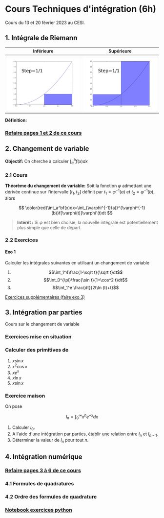 # Cours Techniques d'intégration (6h)

Cours du 13 et 20 février 2023 au CESI.

## 1. Intégrale de Riemann
Inférieure             | Supérieure
:-------------------------:|:-------------------------:
![](https://raw.githubusercontent.com/antoineperrot/cesi-maths/main/ets/data/Riemann_Integration_and_Darboux_Lower_Sums.gif)  |  ![](https://raw.githubusercontent.com/antoineperrot/cesi-maths/main/ets/data/Riemann_Integration_and_Darboux_Upper_Sums.gif)

__Définition:__

### [Refaire pages 1 et 2 de ce cours](https://github.com/antoineperrot/cesi-maths/blob/main/notes%20de%20cours/methodes_numeriques.pdf)




## 2. Changement de variable

__Objectif:__ On cherche à calculer 
$\int_a^bf(x)dx$

### 2.1 Cours
__Théorème du changement de variable:__
Soit la fonction $\varphi$ admettant une dérivée continue sur l'intervalle $[t_1, t_2]$ définit par $t_1 = \varphi^{-1}(a)$ et $t_2 = \varphi^{-1}(b)$, alors

$$
\color{red}\int_a^bf(x)dx=\int_{\varphi^{-1}(a)}^{\varphi^{-1}(b)}f[\varphi(t)]\varphi'(t)dt
$$

> __Intérêt :__ Si $\varphi$ est bien choisie, la nouvelle intégrale est  potentiellement plus simple que celle de départ.

### 2.2 Exercices

#### Exo 1

Calculer les intégrales suivantes en utilisant un changement de variable

1. $$\int_1^4\frac{1-\sqrt t}{\sqrt t}dt$$
1. $$\int_0^{\pi}\frac{\sin t}{1+\cos^2 t}dt$$
1. $$\int_1^e \frac{dt}{2t\ln (t)+t}$$

[Exercices supplémentaires (faire exo 3)](https://www.i2m.univ-amu.fr/perso/clothilde.melot/_media/enseignement:correction_complete_integration.pdf)
## 3. Intégration par parties

Cours sur le changement de variable

### Exercices mise en situation

### Calculer des primitives de
1. $x \sin x$
1. $x^2 \cos x$
1. $x e^x$
1. $x \ln x$
1. $x \sin x$

### Exercice maison
On pose 

$$
I_n = \int_0^\infty x^n e^{-x} dx
$$

1. Calculer $I_0$.
1. A l'aide d'une intégration par parties, établir une relation entre $I_n$ et $I_{n-1}$.
1. Déterminer la valeur de $I_n$ pour tout $n$. 


## 4. Intégration numérique
### [Refaire pages 3 à 6 de ce cours](https://github.com/antoineperrot/cesi-maths/blob/main/notes%20de%20cours/methodes_numeriques.pdf)
### 4.1 Formules de quadratures
### 4.2 Ordre des formules de quadrature

### [Notebook exercices python](https://github.com/antoineperrot/cesi-maths/blob/main/notebooks/3.%20integration_numerique.ipynb)




